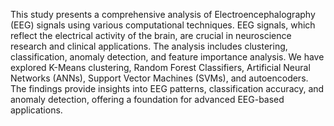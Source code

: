 This study presents a comprehensive analysis of Electroencephalography (EEG) signals using various computational techniques. EEG signals, which reflect the electrical activity of the brain, are crucial in neuroscience research and clinical applications. The analysis includes clustering, classification, anomaly detection, and feature importance analysis. We have explored K-Means clustering, Random Forest Classifiers, Artificial Neural Networks (ANNs), Support Vector Machines (SVMs), and autoencoders. The findings provide insights into EEG patterns, classification accuracy, and anomaly detection, offering a foundation for advanced EEG-based applications.
